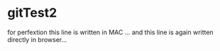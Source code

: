 # gitTest2
for perfextion
this line is written in MAC
... and this line is again written directly in browser...
